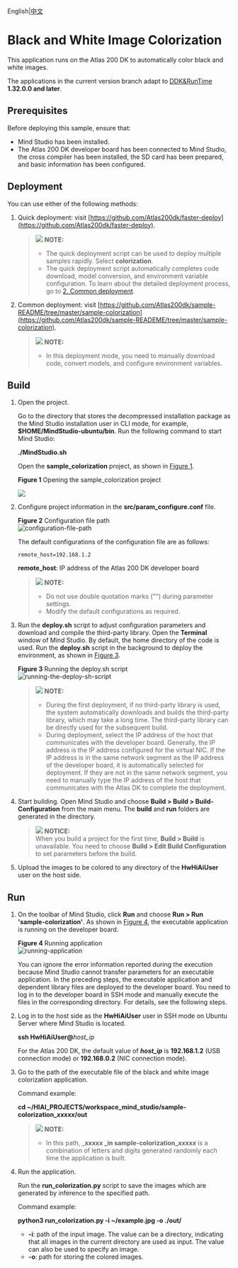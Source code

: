 English|[中文](Readme_cn.md)

# Black and White Image Colorization<a name="EN-US_TOPIC_0232649438"></a>

This application runs on the Atlas 200 DK to automatically color black and white images.

The applications in the current version branch adapt to  [DDK&RunTime](https://ascend.huawei.com/resources) **1.32.0.0 and later**.

## Prerequisites<a name="en-us_topic_0228461725_section137245294533"></a>

Before deploying this sample, ensure that:

-   Mind Studio  has been installed.
-   The Atlas 200 DK developer board has been connected to  Mind Studio, the cross compiler has been installed, the SD card has been prepared, and basic information has been configured.

## Deployment<a name="en-us_topic_0228461725_section412811285117"></a>

You can use either of the following methods:

1.  Quick deployment: visit  [https://github.com/Atlas200dk/faster-deploy](https://github.com/Atlas200dk/faster-deploy).

    >![](public_sys-resources/icon-note.gif) **NOTE:**   
    >-   The quick deployment script can be used to deploy multiple samples rapidly. Select  **colorization**.  
    >-   The quick deployment script automatically completes code download, model conversion, and environment variable configuration. To learn about the detailed deployment process, go to  [2. Common deployment](#en-us_topic_0228461725_li3208251440).  

2.  <a name="en-us_topic_0228461725_li3208251440"></a>Common deployment: visit  [https://github.com/Atlas200dk/sample-README/tree/master/sample-colorization](https://github.com/Atlas200dk/sample-READEME/tree/master/sample-colorization).

    >![](public_sys-resources/icon-note.gif) **NOTE:**   
    >-   In this deployment mode, you need to manually download code, convert models, and configure environment variables.  


## Build<a name="en-us_topic_0228461725_section3723145213347"></a>

1.  Open the project.

    Go to the directory that stores the decompressed installation package as the Mind Studio installation user in CLI mode, for example,  **$HOME/MindStudio-ubuntu/bin**. Run the following command to start Mind Studio:

    **./MindStudio.sh**

    Open the  **sample\_colorization**  project, as shown in  [Figure 1](#en-us_topic_0228461725_en-us_topic_0219108795_fig05481157171918).

    **Figure  1**  Opening the sample\_colorization project<a name="en-us_topic_0228461725_en-us_topic_0219108795_fig05481157171918"></a>  
    

    ![](figures/en-us_image_0219108999.png)

2.  Configure project information in the  **src/param\_configure.conf**  file.

    **Figure  2**  Configuration file path<a name="en-us_topic_0228461725_en-us_topic_0219108795_fig0391184062214"></a>  
    ![](figures/configuration-file-path.png "configuration-file-path")

    The default configurations of the configuration file are as follows:

    ```
    remote_host=192.168.1.2
    ```

    **remote\_host**: IP address of the Atlas 200 DK developer board

    >![](public_sys-resources/icon-note.gif) **NOTE:**   
    >-   Do not use double quotation marks \(""\) during parameter settings.  
    >-   Modify the default configurations as required.  

3.  Run the  **deploy.sh**  script to adjust configuration parameters and download and compile the third-party library. Open the  **Terminal**  window of Mind Studio. By default, the home directory of the code is used. Run the  **deploy.sh**  script in the background to deploy the environment, as shown in  [Figure 3](#en-us_topic_0228461725_en-us_topic_0219108795_fig63536151461).

    **Figure  3**  Running the deploy.sh script<a name="en-us_topic_0228461725_en-us_topic_0219108795_fig63536151461"></a>  
    ![](figures/running-the-deploy-sh-script.png "running-the-deploy-sh-script")

    >![](public_sys-resources/icon-note.gif) **NOTE:**   
    >-   During the first deployment, if no third-party library is used, the system automatically downloads and builds the third-party library, which may take a long time. The third-party library can be directly used for the subsequent build.  
    >-   During deployment, select the IP address of the host that communicates with the developer board. Generally, the IP address is the IP address configured for the virtual NIC. If the IP address is in the same network segment as the IP address of the developer board, it is automatically selected for deployment. If they are not in the same network segment, you need to manually type the IP address of the host that communicates with the Atlas DK to complete the deployment.  

4.  Start building. Open Mind Studio and choose  **Build \> Build \> Build-Configuration**  from the main menu. The  **build**  and  **run**  folders are generated in the directory.

    >![](public_sys-resources/icon-notice.gif) **NOTICE:**   
    >When you build a project for the first time,  **Build \> Build**  is unavailable. You need to choose  **Build \> Edit Build Configuration**  to set parameters before the build.  

5.  Upload the images to be colored to any directory of the  **HwHiAiUser**  user on the host side.

## Run<a name="en-us_topic_0228461725_section1620073406"></a>

1.  On the toolbar of Mind Studio, click  **Run**  and choose  **Run \> Run 'sample-colorization'**. As shown in  [Figure 4](#en-us_topic_0228461725_en-us_topic_0219108795_fig18918132273612), the executable application is running on the developer board.

    **Figure  4**  Running application<a name="en-us_topic_0228461725_en-us_topic_0219108795_fig18918132273612"></a>  
    ![](figures/running-application.png "running-application")

    You can ignore the error information reported during the execution because Mind Studio cannot transfer parameters for an executable application. In the preceding steps, the executable application and dependent library files are deployed to the developer board. You need to log in to the developer board in SSH mode and manually execute the files in the corresponding directory. For details, see the following steps.

2.  Log in to the host side as the  **HwHiAiUser**  user in SSH mode on Ubuntu Server where  Mind Studio  is located.

    **ssh HwHiAiUser@**_host\_ip_

    For the Atlas 200 DK, the default value of  _**host\_ip**_  is  **192.168.1.2**  \(USB connection mode\) or  **192.168.0.2**  \(NIC connection mode\).

3.  Go to the path of the executable file of the black and white image colorization application.

    Command example:

    **cd \~/HIAI\_PROJECTS/workspace\_mind\_studio/sample-colorization\__xxxxx_/out**

    >![](public_sys-resources/icon-note.gif) **NOTE:**   
    >-   In this path,  _**xxxxx **_in** sample-colorization\__xxxxx_**  is a combination of letters and digits generated randomly each time the application is built.  

4.  Run the application.

    Run the  **run\_colorization.py**  script to save the images which are generated by inference to the specified path.

    Command example:

    **python3 run\_colorization.py -i \~/example.jpg -o ./out/**

    -   **-i**: path of the input image. The value can be a directory, indicating that all images in the current directory are used as input. The value can also be used to specify an image.
    -   **-o**: path for storing the colored images.


